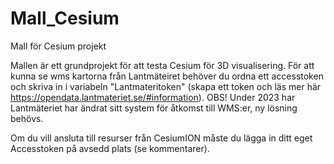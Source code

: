 # Mall_Cesium
Mall för Cesium projekt

Mallen är ett grundprojekt för att testa Cesium för 3D visualisering. 
För att kunna se wms kartorna från Lantmäteiret behöver du ordna ett accesstoken och skriva in i variabeln "Lantmateritoken" (skapa ett token och läs mer här https://opendata.lantmateriet.se/#information).
OBS! Under 2023 har Lantmäteriet har ändrat sitt system för åtkomst till WMS:er, ny lösning behövs.


Om du vill ansluta till resurser från CesiumION måste du lägga in ditt eget Accesstoken på avsedd plats (se kommentarer).
